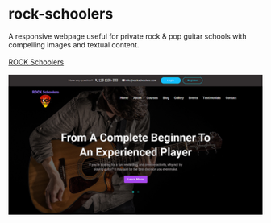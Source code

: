 # rock-schoolers
A responsive webpage useful for private rock &amp; pop guitar schools with compelling images and textual content.
<br><br>
<a href="" target="_blank">ROCK Schoolers</a>
<br><br>
<img src="https://github.com/DobarBREND/rock-schoolers/blob/main/images/rock-schoolers.jpg" alt="ROCK Schoolers">
